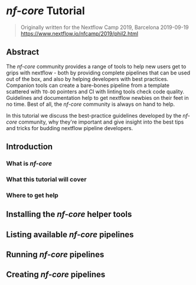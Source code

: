 # _nf-core_ Tutorial

> Originally written for the Nextflow Camp 2019, Barcelona 2019-09-19
> https://www.nextflow.io/nfcamp/2019/phil2.html

## Abstract

The _nf-core_ community provides a range of tools to help new users get to grips with nextflow - both by providing complete pipelines that can be used out of the box, and also by helping developers with best practices. Companion tools can create a bare-bones pipeline from a template scattered with `TO-DO` pointers and CI with linting tools check code quality. Guidelines and documentation help to get nextflow newbies on their feet in no time. Best of all, the _nf-core_ community is always on hand to help.

In this tutorial we discuss the best-practice guidelines developed by the _nf-core_ community, why they're important and give insight into the best tips and tricks for budding nextflow pipeline developers.

## Introduction
### What is _nf-core_
### What this tutorial will cover
### Where to get help
## Installing the _nf-core_ helper tools
## Listing available _nf-core_ pipelines
## Running _nf-core_ pipelines
## Creating _nf-core_ pipelines
